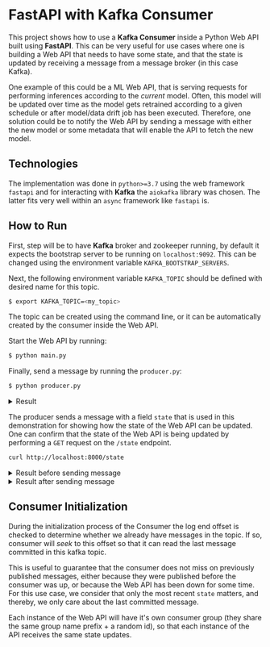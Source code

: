 # FastAPI with Kafka Consumer

This project shows how to use a **Kafka Consumer** inside a Python Web API built using 
**FastAPI**. This can be very useful for use cases where one is building a Web API that 
needs to have some state, and that the state is updated by receiving a message from a 
message broker (in this case Kafka).

One example of this could be a ML Web API, that is serving requests for performing 
inferences according to the *current* model. Often, this model will be updated over time
as the model gets retrained according to a given schedule or after model/data drift job 
has been executed. Therefore, one solution could be to notify the Web API by sending a 
message with either the new model or some metadata that will enable the API to fetch the
new model.

## Technologies

The implementation was done in `python>=3.7` using the web framework `fastapi` and for 
interacting with **Kafka** the `aiokafka` library was chosen. The latter fits very well
within an `async` framework like `fastapi` is.

## How to Run

First, step will be to have **Kafka** broker and zookeeper running, by default it expects
the bootstrap server to be running on `localhost:9092`. This can be changed using the 
environment variable `KAFKA_BOOTSTRAP_SERVERS`. 

Next, the following environment variable `KAFKA_TOPIC` should be defined with desired 
name for this topic.

```bash
$ export KAFKA_TOPIC=<my_topic>
```

The topic can be created using the command line, or it can be automatically created by 
the consumer inside the Web API.

Start the Web API by running:

```bash
$ python main.py
``` 

Finally, send a message by running the `producer.py`:

```bash
$ python producer.py
```

<details>
    <summary>Result</summary>

    ```bash
    Sending message with value: {'message_id': '4142', 'text': 'some text', 'state': 96}
    ```

</details>


The producer sends a message with a field `state` that is used in this demonstration for
showing how the state of the Web API can be updated. One can confirm that the state of the
Web API is being updated by performing a `GET` request on the `/state` endpoint.

```bash
curl http://localhost:8000/state
```

<details>
    <summary>Result before sending message</summary>

    ```bash
    {"state":0}
    ```

</details>

<details>
    <summary>Result after sending message</summary>

    ```bash
    {"state":23}
    ```    
    The actual value will vary given it's a random number.
</details>


## Consumer Initialization

During the initialization process of the Consumer the log end offset is checked to determine whether we already have messages in the topic. If so, consumer will *seek* to this offset so that it can read the last message committed in this kafka topic.

 This is useful to guarantee that the consumer does not miss on previously published messages, either because they were published before the consumer was up, or because the Web API has been down for some time. For this use case, we consider that only the most recent `state` matters, and thereby, we only care about the last committed message.

Each instance of the Web API will have it's own consumer group (they share the same group name prefix + a random id), so that each instance of the API receives the same state updates.
  